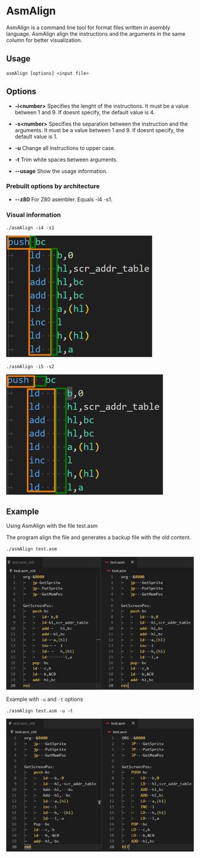 # AsmAlign
AsmAlign is a command line tool for format files written in asembly language. AsmAlign align the instructions and the arguments in the same column for better visualization.

## Usage 
```
asmAlign [options] <input file>
```

## Options
- **-i\<number>** Specifies the lenght of the instructions. It must be a value between 1 and 9. If doesnt specify, the default value is 4. 

- **-s\<number>** Specifies the separation between the instruction and the arguments. It must be a value between 1 and 9. If doesnt specify, the default value is 1. 

- **-u** Change all instructions to upper case. 

- **-t** Trim white spaces between arguments.

- **--usage** Show the usage information.

### Prebuilt options by architecture

- **--z80** For Z80 asembler. Equals -i4 -s1.

### Visual information
```
./asmAlign -i4 -s1
```

![example1](doc/example1.png)

```
./asmAlign -i5 -s2
```

![example1](doc/example2.png)

## Example

Using AsmAlign with the file test.asm

The program align the file and generates a backup file with the old content.

```
./asmAlign test.asm
```
![example1](doc/asmAlign.png)

Example with `-u` and `-t` options

```
./asmAlign test.asm -u -t
```
![example1](doc/asmAlign-u-t.png)